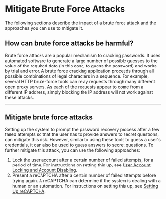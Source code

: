 # Mitigate Brute Force Attacks

The following sections describe the impact of a brute force attack and
the approaches you can use to mitigate it.

## How can brute force attacks be harmful?

Brute force attacks are a popular mechanism to cracking passwords. It
uses automated software to generate a large number of possible guesses
to the value of the required data (in this case, to guess the password)
and works by trial and error. A brute force cracking application
proceeds through all possible combinations of legal characters in a
sequence. For example, several HTTP brute-force tools can relay requests
through many different open proxy servers. As each of the requests
appear to come from a different IP address, simply blocking the IP
address will not work against these attacks.

---

## Mitigate brute force attacks

Setting up the system to prompt the password recovery process after a
few failed attempts so that the user has to provide answers to secret
questions, can mitigate this risk. However, similar to using these
tools to guess a user's credentials, it can also be used to guess
answers to secret questions. To further mitigate this attack, you can
use the following approaches:

1.  Lock the user account after a certain number of failed attempts, for
    a period of time. For instructions on setting this up, see [User
    Account Locking and Account
    Disabling]({{base_path}}/guides/identity-lifecycles/account-states-overview/).
2.  Present a reCAPTCHA after a certain number of failed attempts before
    trying again. A reCAPTCHA can determine if the system is dealing
    with a human or an automation. For instructions on setting this up,
    see [Setting Up reCAPTCHA]({{base_path}}/deploy/configure-recaptcha).
